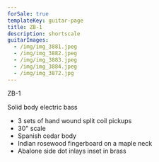 ```yaml
---
forSale: true
templateKey: guitar-page
title: ZB-1
description: shortscale
guitarImages:
  - /img/img_3881.jpeg
  - /img/img_3882.jpeg
  - /img/img_3883.jpeg
  - /img/img_3884.jpeg
  - /img/img_3872.jpg
---
```


ZB-1

Solid body electric bass

- 3 sets of hand wound split coil pickups
- 30" scale
- Spanish cedar body
- Indian rosewood fingerboard on a maple neck
- Abalone side dot inlays inset in brass
